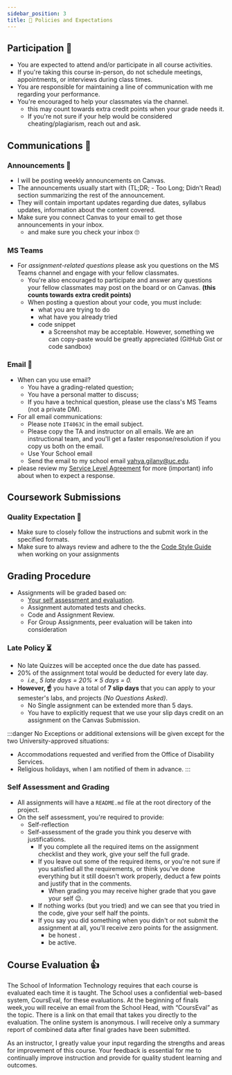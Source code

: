 ```yaml
---
sidebar_position: 3
title: 📜 Policies and Expectations
---
```


## Participation 🤝
* You are expected to attend and/or participate in all course activities.
* If you're taking this course in-person, do not schedule meetings, appointments, or interviews during class times.
* You are responsible for maintaining a line of communication with me regarding your performance.
* You're encouraged to help your classmates via the channel.
  * this may count towards extra credit points when your grade needs it.
  * If you're not sure if your help would be considered cheating/plagiarism, reach out and ask.

## Communications 📡
### Announcements 📣
* I will be posting weekly announcements on Canvas.
* The announcements usually start with (TL;DR; - Too Long; Didn't Read) section summarizing the rest of the announcement.
* They will contain important updates regarding due dates, syllabus updates, information about the content covered.
* Make sure you connect Canvas to your email to get those announcements in your inbox.
  * and make sure you check your inbox 🙄

### MS Teams
* For *assignment-related questions* please ask you questions on the MS Teams channel and engage with your fellow classmates.
  * You're also encouraged to participate and answer any questions your fellow classmates may post on the board or on Canvas. **(this counts towards extra credit points)**
  * When posting a question about your code, you must include:
      * what you are trying to do
      * what have you already tried
      * code snippet
        * a Screenshot may be acceptable. However, something we can copy-paste would be greatly appreciated (GitHub Gist or code sandbox) 
### Email 📧
* When can you use email?
  * You have a grading-related question;
  * You have a personal matter to discuss;
  * If you have a technical question, please use the class's MS Teams (not a private DM).
* For all email communications:
  * Please note `IT4063C` in the email subject.
  * Please copy the TA and instructor on all emails. We are an instructional team, and you'll get a faster response/resolution if you copy us both on the email.
  * Use Your School email
  * Send the email to my school email [yahya.gilany@uc.edu](mailto:yahya.gilany@uc.edu).
* please review my [Service Level Agreement](sla) for more (important) info about when to expect a response.

## Coursework Submissions

### Quality Expectation 🏅
- Make sure to closely follow the instructions and submit work in the specified formats.
- Make sure to always review and adhere to the the [Code Style Guide](/guides/code-style) when working on your assignments

## Grading Procedure
* Assignments will be graded based on:
  * [Your self assessment and evaluation](#self-assessment-and-grading).
  * Assignment automated tests and checks.
  * Code and Assignment Review.
  * For Group Assignments, peer evaluation will be taken into consideration

### Late Policy ⏳
* No late Quizzes will be accepted once the due date has passed.
* 20% of the assignment total would be deducted for every late day.
  * *i.e., 5 late days = 20% × 5 days = 0.*
* **However, ☝️** you have a total of **7 slip days** that you can apply to your semester's labs, and projects *(No Questions Asked)*.
  * No Single assignment can be extended more than 5 days.
  * You have to explicitly request that we use your slip days credit on an assignment on the Canvas Submission.

:::danger No Exceptions
or additional extensions will be given except for the two University-approved situations:
  * Accommodations requested and verified from the Office of Disability Services. 
  * Religious holidays, when I am notified of them in advance.
:::

### Self Assessment and Grading
* All assignments will have a `README.md` file at the root directory of the project.
* On the self assessment, you're required to provide:
  * Self-reflection
  * Self-assessment of the grade you think you deserve with justifications.
    * If you complete all the required items on the assignment checklist and they work, give your self the full grade.
    * If you leave out some of the required items, or you're not sure if you satisfied all the requirements, or think you've done everything but it still doesn't work properly, deduct a few points and justify that in the comments.
      * When grading you may receive higher grade that you gave your self 😉.
    * If nothing works (but you tried) and we can see that you tried in the code, give your self half the points.
    * If you say you did something when you didn't or not submit the assignment at all, you'll receive zero points for the assignment.
      * be honest .
      * be active.
  
## Course Evaluation 👍
The School of Information Technology requires that each course is evaluated each time it is taught.  The School uses a confidential web-based system, CoursEval, for these evaluations.  At the beginning of finals week,you will receive an email from the School Head, with “CoursEval” as the topic.  There is a link on that email that takes you directly to the evaluation.  The online system is anonymous.  I will receive only a summary report of combined data after final grades have been submitted.

As an instructor, I greatly value your input regarding the strengths and areas for improvement of this course.  Your feedback is essential for me to continually improve instruction and provide for quality student learning and outcomes.